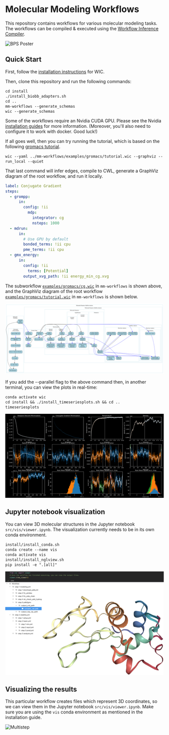 # Molecular Modeling Workflows

This repository contains workflows for various molecular modeling tasks. The workflows can be compiled & executed using the [Workflow Inference Compiler](https://github.com/PolusAI/workflow-inference-compiler).

![BPS Poster](BPS_poster.svg)

## Quick Start
First, follow the [installation instructions](https://github.com/PolusAI/workflow-inference-compiler#quick-start) for WIC.

Then, clone this repository and run the following commands:
```
cd install
./install_biobb_adapters.sh
cd ..
mm-workflows --generate_schemas
wic --generate_schemas
```

Some of the workflows require an Nvidia CUDA GPU. Please see the Nvidia [installation guides](https://docs.nvidia.com/cuda/#installation-guides) for more information.
(Moreover, you'll also need to configure it to work with docker. Good luck!)

If all goes well, then you can try running the tutorial, which is based on the following [gromacs tutorial](https://mmb.irbbarcelona.org/biobb/availability/tutorials/cwl).
```
wic --yaml ../mm-workflows/examples/gromacs/tutorial.wic --graphviz --run_local --quiet
```

That last command will infer edges, compile to CWL, generate a GraphViz diagram of the root workflow, and run it locally.

```yaml
label: Conjugate Gradient
steps:
  - grompp:
      in:
        config: !ii
          mdp:
            integrator: cg
            nsteps: 1000
  - mdrun:
      in:
        # Use GPU by default
        bonded_terms: !ii cpu
        pme_terms: !ii cpu
  - gmx_energy:
      in:
        config: !ii
          terms: [Potential]
        output_xvg_path: !ii energy_min_cg.xvg
```
The subworkflow [`examples/gromacs/cg.wic`](https://github.com/PolusAI/mm-workflows/blob/main/examples/gromacs/cg.wic) in `mm-workflows` is shown above, and the GraphViz diagram of the root workflow [`examples/gromacs/tutorial.wic`](https://github.com/PolusAI/mm-workflows/blob/main/examples/gromacs/tutorial.wic) in `mm-workflows` is shown below.

![Workflow](examples/gromacs/tutorial.wic.gv.png)

If you add the --parallel flag to the above command then, in another terminal, you can view the plots in real-time:
```
conda activate wic
cd install && ./install_timeseriesplots.sh && cd ..
timeseriesplots
```

![Plots](examples/gromacs/plots.png)

## Jupyter notebook visualization

You can view 3D molecular structures in the Jupyter notebook `src/vis/viewer.ipynb`. The visualization currently needs to be in its own conda environment.

```
install/install_conda.sh
conda create --name vis
conda activate vis
install/install_nglview.sh
pip install -e ".[all]"
```

![Plots](docs/tree_viewer.png)


## Visualizing the results

This particular workflow creates files which represent 3D coordinates, so we can view them in the Jupyter notebook `src/vis/viewer.ipynb`. Make sure you are using the `vis` conda environment as mentioned in the installation guide.

![Multistep](protein.png)